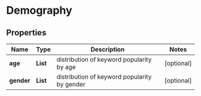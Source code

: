 # Demography


## Properties

| Name | Type | Description | Notes |
|------------ | ------------- | ------------- | -------------|
**age** | **List<DataforseoTrendsDataInfo>** | distribution of keyword popularity by age |[optional]|
**gender** | **List<DataforseoTrendsDataInfo>** | distribution of keyword popularity by gender |[optional]|